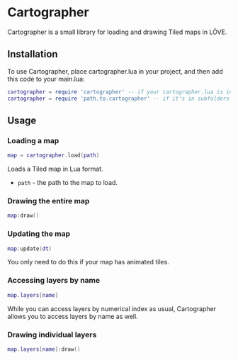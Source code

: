 # Cartographer

Cartographer is a small library for loading and drawing Tiled maps in LÖVE.

## Installation

To use Cartographer, place cartographer.lua in your project, and then add this code to your main.lua:

```lua
cartographer = require 'cartographer' -- if your cartographer.lua is in the root directory
cartographer = require 'path.to.cartographer' -- if it's in subfolders
```

## Usage

### Loading a map

```lua
map = cartographer.load(path)
```

Loads a Tiled map in Lua format.
- `path` - the path to the map to load.

### Drawing the entire map

```lua
map:draw()
```

### Updating the map

```lua
map:update(dt)
```

You only need to do this if your map has animated tiles.

### Accessing layers by name

```lua
map.layers[name]
```

While you can access layers by numerical index as usual, Cartographer allows you to access layers by name as well.

### Drawing individual layers

```lua
map.layers[name]:draw()
```